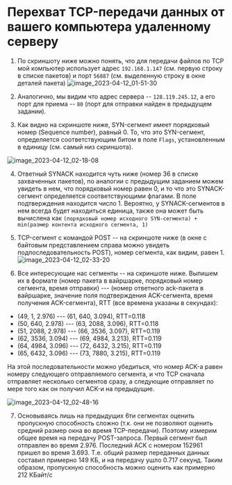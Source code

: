 # Перехват TCP-передачи данных от вашего компьютера удаленному серверу

1. По скриншоту ниже можно понять, что для передачи файлов по TCP мой компьютер использует адрес `192.168.1.147` (см. первую строку в списке пакетов) и порт `56887` (см. выделенную строку в окне деталей пакета)
![image_2023-04-12_01-51-30](https://user-images.githubusercontent.com/65076429/231305516-b964294e-dc25-4cf4-bbfe-57c9fe599da7.png)

2. Аналогично, мы видим что адрес сервера -- `128.119.245.12`, а его порт для приема -- `80` (порт для отправки найден в предыдущем задании).

3. Как видно на скриншоте ниже, SYN-сегмент имеет порядковый номер (Sequence number), равный 0. То, что это SYN-сегмент, определяется соответствующим битом в поле `Flags`, установленным в единицу (см. самый низ скриншота).

![image_2023-04-12_02-18-08](https://user-images.githubusercontent.com/65076429/231309026-9b827e5b-d5a9-48cc-a397-1ad080e2cc92.png)

4. Ответный SYNACK находится чуть ниже (номер 36 в списке захваченных пакетов), по аналогии с предыдущим заданием можем увидеть в нем, что порядковый номер равен 0, и то что это SYNACK-сегмент определяется соответствующими флагами.
В поле подтверждения находится число 1. Вероятно, у SYNACK-сегментов в нем всегда будет находиться единица, также она может быть вычислена как `(порядковый номер исходного SYN-сегмента) + min(размер контента исходного сегмента, 1)`

5. TCP-сегмент с командой POST -- на скриншоте ниже (в окне с байтовым представлением справа можно увидеть подпоследовательность POST), номер сегмента, как видим, равен 1.
![image_2023-04-12_02-33-20](https://user-images.githubusercontent.com/65076429/231310819-9c344df8-562d-44c6-b467-e7525e508713.png)

6. Все интересующие нас сегменты -- на скриншоте ниже. Выпишем их в формате (номер пакета в вайршарке, порядковый номер сегмента, время отправки) --- (номер ответного ack-пакета в вайршарке, значение поля подтверждения ACK-сегмента, время получения ACK-сегмента), RTT (все времена указаны в секундах):

* (49, 1, 2.976) --- (61, 640, 3.094), RTT=0.118
* (50, 640, 2.978) --- (63, 2088, 3.096), RTT=0.118
* (51, 2088, 2.978) --- (66, 3536, 3.097), RTT=0.119
* (62, 3536, 3.094) --- (69, 4984, 3.213), RTT=0.119
* (64, 4984, 3.096) --- (72, 6432, 3.215), RTT=0.119
* (65, 6432, 3.096) --- (73, 7880, 3.215), RTT=0.119

На этой последовательности можно убедиться, что номер ACK-а равен номеру следующего отправляемого сегмента, и что TCP сначала отправляет несколько сегментов сразу, а следующие отправляет по мере того как он получил ACK-и на предыдущие.

![image_2023-04-12_02-48-16](https://user-images.githubusercontent.com/65076429/231312460-38341307-d8b4-4443-a65e-d56647bb3e1d.png)

7. Основываясь лишь на предыдущих 6ти сегментах оценить пропускную способность сложно (т.к. они не позволяют оценить средний размер окна во время TCP-передачи). Поэтому измерим общее время на передачу POST-запроса.
Первый сегмент был отправлен во время 2.976. Последний ACK с номером 152961 пришел во время 3.693. Т.е. общий размер переданных данных составил примерно 149 КБ, и на передачу ушло 0.717 секунд.
Таким образом, пропускную способность можно оценить как примерно 212 КБайт/с
